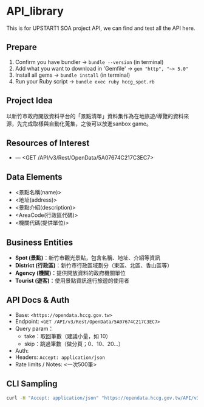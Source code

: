 # API_library
This is for UPSTART1  SOA project API, we can find and test all the API here.

## Prepare
1. Confirm you have bundler -> `bundle --version` (in terminal)
2. Add what you want to download in 'Gemfile' -> `gem "http", "~> 5.0"`
3. Install all gems -> `bundle install` (in terminal)
4. Run your Ruby script -> `bundle exec ruby hccg_spot.rb`

## Project Idea
以新竹市政府開放資料平台的「景點清單」資料集作為在地旅遊/導覽的資料來源，先完成取樣與自動化蒐集，之後可以放進sanbox game。

## Resources of Interest
- <Hsinchu Open Data> — <GET /API/v3/Rest/OpenData/5A07674C217C3EC7>

## Data Elements
- <景點名稱(name)>
- <地址(address)>
- <景點介紹(description)>
- <AreaCode(行政區代碼)>
- <機關代碼(提供單位)>

## Business Entities
- **Spot (景點)**：新竹市觀光景點，包含名稱、地址、介紹等資訊
- **District (行政區)**：新竹市行政區域劃分（東區、北區、香山區等）
- **Agency (機關)**：提供開放資料的政府機關單位
- **Tourist (遊客)**：使用景點資訊進行旅遊的使用者

## API Docs & Auth
- Base: `<https://opendata.hccg.gov.tw>`
- Endpoint: `<GET /API/v3/Rest/OpenData/5A07674C217C3EC7>`
- Query param：
    - take：取回筆數（建議小量，如 10）
    - skip：跳過筆數（做分頁；0、10、20…）
- Auth: <none>
- Headers: `Accept: application/json`
- Rate limits / Notes: <一次500筆>

## CLI Sampling
```bash
curl -H "Accept: application/json" "https://opendata.hccg.gov.tw/API/v3/Rest/OpenData/5A07674C217C3EC7?take=10&skip=0"